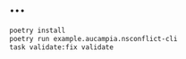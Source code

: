 # ...

```bash
poetry install
poetry run example.aucampia.nsconflict-cli
task validate:fix validate
```
